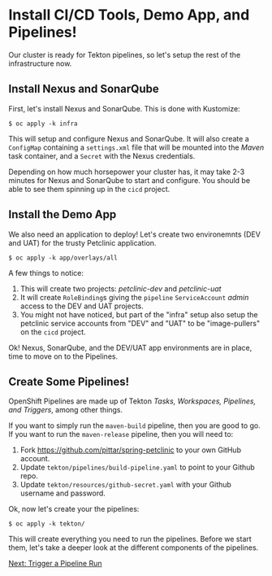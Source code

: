# Install CI/CD Tools, Demo App, and Pipelines!

Our cluster is ready for Tekton pipelines, so let's setup the rest of the infrastructure now.

## Install Nexus and SonarQube

First, let's install Nexus and SonarQube.  This is done with Kustomize:

```
$ oc apply -k infra
```

This will setup and configure Nexus and SonarQube.  It will also create a `ConfigMap` containing a `settings.xml` file that will be mounted into the *Maven* task container, and a `Secret` with the Nexus credentials.

Depending on how much horsepower your cluster has, it may take 2-3 minutes for Nexus and SonarQube to start and configure.  You should be able to see them spinning up in the `cicd` project.

## Install the Demo App

We also need an application to deploy!  Let's create two environemnts (DEV and UAT) for the trusty Petclinic application.

```
$ oc apply -k app/overlays/all
```

A few things to notice:
1. This will create two projects: *petclinic-dev* and *petclinic-uat*
2. It will create `RoleBinding`s giving the `pipeline` `ServiceAccount` *admin* access to the DEV and UAT projects.
3. You might not have noticed, but part of the "infra" setup also setup the petclinic service accounts from "DEV" and "UAT" to be "image-pullers" on the `cicd` project.

Ok!  Nexus, SonarQube, and the DEV/UAT app environments are in place, time to move on to the Pipelines.

## Create Some Pipelines!

OpenShift Pipelines are made up of Tekton *Tasks, Workspaces, Pipelines, and Triggers*, among other things.  

If you want to simply run the `maven-build` pipeline, then you are good to go.  If you want to run the `maven-release` pipeline, then you will need to:
1. Fork https://github.com/pittar/spring-petclinic to your own GitHub account.
2. Update `tekton/pipelines/build-pipeline.yaml` to point to your Github repo.
3. Update `tekton/resources/github-secret.yaml` with your Github username and password.

Ok, now let's create your the pipelines:
```
$ oc apply -k tekton/
```

This will create everything you need to run the pipelines.  Before we start them, let's take a deeper look at the different components of the pipelines.


[Next: Trigger a Pipeline Run](04-pipeline-components.md)
